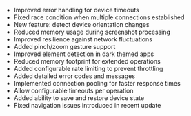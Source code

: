 - Improved error handling for device timeouts
- Fixed race condition when multiple connections established
- New feature: detect device orientation changes
- Reduced memory usage during screenshot processing
- Improved resilience against network fluctuations
- Added pinch/zoom gesture support
- Improved element detection in dark themed apps
- Reduced memory footprint for extended operations
- Added configurable rate limiting to prevent throttling
- Added detailed error codes and messages
- Implemented connection pooling for faster response times
- Allow configurable timeouts per operation
- Added ability to save and restore device state
- Fixed navigation issues introduced in recent update
